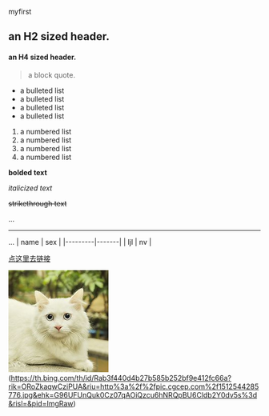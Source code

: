 myfirst

## an H2 sized header.
#### an H4 sized header.
>a block quote.
- a bulleted list
- a bulleted list
- a bulleted list
- a bulleted list
1. a numbered list
2. a numbered list
3. a numbered list
4. a numbered list

 **bolded text**
 
 _italicized text_

~~strikethrough text~~

...

---

...
|   name  |  sex  |
|---------|-------|
|   ljl   |   nv  |

[点这里去链接](http://baidu.com)

![猫猫](https://github.com/LIU991/public/blob/main/th.jpg)(https://th.bing.com/th/id/Rab3f440d4b27b585b252bf9e412fc66a?rik=ORoZkaqwCziPUA&riu=http%3a%2f%2fpic.cgcep.com%2f1512544285776.jpg&ehk=G96UFUnQuk0Cz07qAOiQzcu6hNRQpBU6Cldb2Y0dv5s%3d&risl=&pid=ImgRaw)

<html>
 <head>
 </head>
 </html>
 
